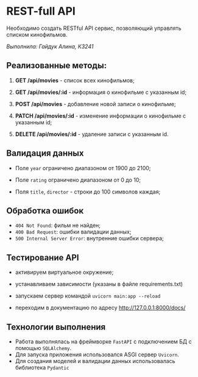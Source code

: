 # REST-full API
Необходимо создать RESTful API сервис, позволяющий управлять списком
кинофильмов.

*Выполнила: Гайдук Алина, К3241*

## Реализованные методы:

1. **GET /api/movies** - список всех кинофильмов;

2. **GET /api/movies/:id** - информация о кинофильме с указанным id;

3. **POST /api/movies** - добавление новой записи о кинофильме;

4. **PATCH /api/movies/:id** - изменение информации о кинофильме с указанным id;

5. **DELETE /api/movies/:id** - удаление записи с указанным id.


## Валидация данных

- Поле `year` ограничено диапазоном от 1900 до 2100;

- Поле `rating` ограничено диапазоном от 0 до 10;

- Поля `title`, `director` - строки до 100 символов каждая;

## Обработка ошибок

- `404 Not Found`: фильм не найден;
- `400 Bad Request`: ошибки валидации данных;
- `500 Internal Server Error`: внутренние ошибки сервера;

## Тестирование API

- активируем виртуальное окружение;

- устанавливаем зависимости (указаны в файле requirements.txt)

- запускаем сервер командой `uvicorn main:app --reload`

- переходим в документацию по адресу  http://127.0.0.1:8000/docs/

## Технологии выполнения

- Работа выполнялась на фреймворке `FastAPI` с подключением БД с помощью `SQLAlchemy`.
- Для запуска приложения использовался ASGI сервер `Uvicorn`.
- Для создания моделей и валидации данных использовалась библиотека `Pydantic`


